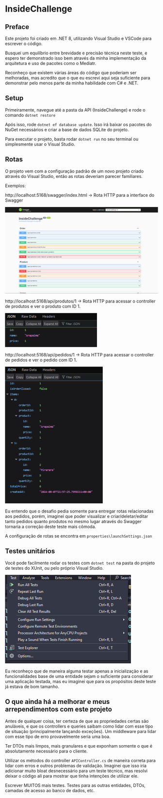 # InsideChallenge
## Preface
Este projeto foi criado em .NET 8, utilizando Visual Studio e VSCode para escrever o código.

Busquei um equilíbrio entre brevidade e precisão técnica neste teste, e espero ter demonstrado isso bem através da minha implementação da arquitetura e uso de pacotes como o Mediatr.

Reconheço que existem várias áreas do código que poderiam ser melhoradas, mas acredito que o que eu escrevi aqui seja suficiente para demonstrar pelo menos parte da minha habilidade com C# e .NET.
 ## Setup
 Primeiramente, navegue até a pasta da API (InsideChallenge) e rode o comando `dotnet restore`
 
 Após isso, rode `dotnet ef database update`. Isso irá baixar os pacotes do NuGet necessários e criar a base de dados SQLite do projeto.

Para executar o projeto, basta rodar `dotnet run` no seu terminal ou simplesmente usar o Visual Studio.

 ## Rotas
O projeto vem com a configuração padrão de um novo projeto criado através do Visual Studio, então as rotas deveriam parecer familiares.

Exemplos:

 http://localhost:5168/swagger/index.html -> Rota HTTP para a interface do Swagger

 ![alt text](image.png)

 http://localhost:5168/api/produtos/1 -> Rota HTTP para acessar o controller de produtos e ver o produto com ID 1.

 ![alt text](image-1.png)

 http://localhost:5168/api/pedidos/1 -> Rota HTTP para acessar o controller de pedidos e ver o pedido com ID 1.

 ![alt text](image-2.png)

Eu entendo que o desafio pedia somente para entregar rotas relacionadas aos pedidos, porém, imaginei que poder visualizar e criar/deletar/editar tanto pedidos quanto produtos no mesmo lugar através do Swagger tornaria a correção deste teste mais cômoda.

A configuração de rotas se encontra em `properties\launchSettings.json`

## Testes unitários
Você pode facilmente rodar os testes com `dotnet test` na pasta do projeto de testes  do XUnit, ou pelo próprio Visual Studio.

![alt text](image-3.png)


Eu reconheço que de maneira alguma testar apenas a inicialização e as funcionalidades base de uma entidade sejam o suficiente para considerar uma aplicação testada, mas eu imaginei que para os propósitos deste teste já estava de bom tamanho.


 ## O que ainda há a melhorar e meus arrependimentos com este projeto
Antes de qualquer coisa, ter certeza de que as propriedades certas são anuláveis, e que os controllers e queries saibam como lidar com esse tipo de situação (principalmente lançando exceções). Um middleware para lidar com esse tipo de erro provavelmente seria uma boa.

Ter DTOs mais limpos, mais granulares e que exponham somente o que é absolutamente necessário para o cliente.

Utilizar os métodos do controller `APIController.cs` de maneira correta para lidar com erros e outros problemas de validação. Imaginei que isso iria adicionar muito bloat desnecessário para um teste técnico, mas resolvi deixar o código ali para mostrar que tinha intenções de utilizar ele.

Escrever MUITOS mais testes. Testes para as outras entidades, DTOs, camadas de acesso ao banco de dados, etc.
